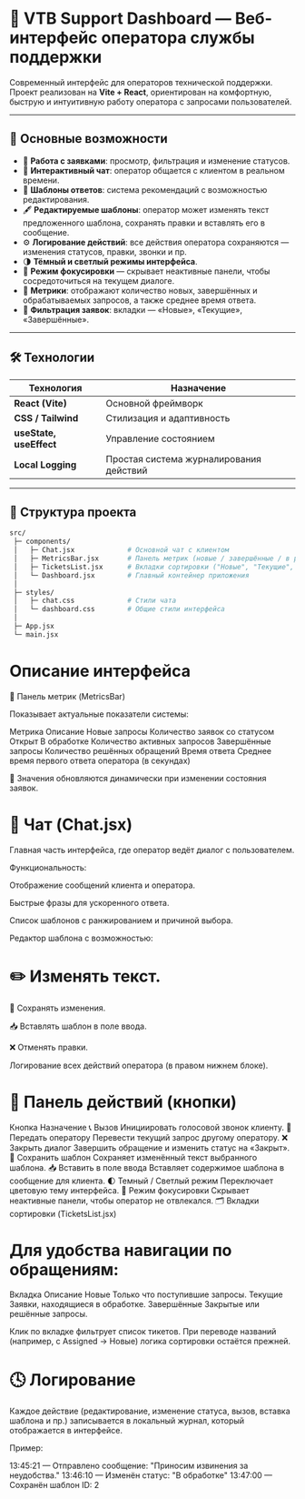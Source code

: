 # 🧠 VTB Support Dashboard — Веб-интерфейс оператора службы поддержки

Современный интерфейс для операторов технической поддержки.  
Проект реализован на **Vite + React**, ориентирован на комфортную, быструю и интуитивную работу оператора с запросами пользователей.

---

## 🚀 Основные возможности

- 📂 **Работа с заявками**: просмотр, фильтрация и изменение статусов.
- 💬 **Интерактивный чат**: оператор общается с клиентом в реальном времени.
- 🧩 **Шаблоны ответов**: система рекомендаций с возможностью редактирования.
- 🖋️ **Редактируемые шаблоны**: оператор может изменять текст предложенного шаблона, сохранять правки и вставлять его в сообщение.
- ⚙️ **Логирование действий**: все действия оператора сохраняются — изменения статусов, правки, звонки и пр.
- 🌗 **Тёмный и светлый режимы интерфейса**.
- 🎯 **Режим фокусировки** — скрывает неактивные панели, чтобы сосредоточиться на текущем диалоге.
- 🧮 **Метрики**: отображают количество новых, завершённых и обрабатываемых запросов, а также среднее время ответа.
- 🧭 **Фильтрация заявок**: вкладки — «Новые», «Текущие», «Завершённые».

---

## 🛠️ Технологии

| Технология | Назначение |
|-------------|-------------|
| **React (Vite)** | Основной фреймворк |
| **CSS / Tailwind** | Стилизация и адаптивность |
| **useState, useEffect** | Управление состоянием |
| **Local Logging** | Простая система журналирования действий |

---

## 📁 Структура проекта

```bash
src/
 ├─ components/
 │   ├─ Chat.jsx             # Основной чат с клиентом
 │   ├─ MetricsBar.jsx       # Панель метрик (новые / завершённые / в работе / время ответа)
 │   ├─ TicketsList.jsx      # Вкладки сортировки ("Новые", "Текущие", "Завершённые")
 │   └─ Dashboard.jsx        # Главный контейнер приложения
 │
 ├─ styles/
 │   ├─ chat.css             # Стили чата
 │   └─ dashboard.css        # Общие стили интерфейса
 │
 ├─ App.jsx
 └─ main.jsx
```

# Описание интерфейса
🔹 Панель метрик (MetricsBar)

Показывает актуальные показатели системы:

Метрика	Описание
Новые запросы	Количество заявок со статусом Открыт
В обработке	Количество активных запросов
Завершённые запросы	Количество решённых обращений
Время ответа	Среднее время первого ответа оператора (в секундах)

🧮 Значения обновляются динамически при изменении состояния заявок.

# 💬 Чат (Chat.jsx)

Главная часть интерфейса, где оператор ведёт диалог с пользователем.

Функциональность:

Отображение сообщений клиента и оператора.

Быстрые фразы для ускоренного ответа.

Список шаблонов с ранжированием и причиной выбора.

Редактор шаблона с возможностью:

# ✏️ Изменять текст.

💾 Сохранять изменения.

📥 Вставлять шаблон в поле ввода.

❌ Отменять правки.

Логирование всех действий оператора (в правом нижнем блоке).

# 🔘 Панель действий (кнопки)
Кнопка	Назначение
📞 Вызов	Инициировать голосовой звонок клиенту.
🔁 Передать оператору	Перевести текущий запрос другому оператору.
❌ Закрыть диалог	Завершить обращение и изменить статус на «Закрыт».
💾 Сохранить шаблон	Сохраняет изменённый текст выбранного шаблона.
📥 Вставить в поле ввода	Вставляет содержимое шаблона в сообщение для клиента.
🌓 Темный / Светлый режим	Переключает цветовую тему интерфейса.
🎯 Режим фокусировки	Скрывает неактивные панели, чтобы оператор не отвлекался.
🗂️ Вкладки сортировки (TicketsList.jsx)

# Для удобства навигации по обращениям:

Вкладка	Описание
Новые	Только что поступившие запросы.
Текущие	Заявки, находящиеся в обработке.
Завершённые	Закрытые или решённые запросы.

Клик по вкладке фильтрует список тикетов.
При переводе названий (например, с Assigned → Новые) логика сортировки остаётся прежней.

# 🕓 Логирование

Каждое действие (редактирование, изменение статуса, вызов, вставка шаблона и пр.) записывается в локальный журнал, который отображается в интерфейсе.

Пример:

13:45:21 — Отправлено сообщение: "Приносим извинения за неудобства."
13:46:10 — Изменён статус: "В обработке"
13:47:00 — Сохранён шаблон ID: 2
